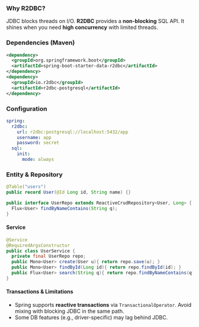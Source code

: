 ### Why R2DBC?
JDBC blocks threads on I/O. **R2DBC** provides a **non-blocking** SQL API. It shines when you need **high concurrency** with limited threads.

### Dependencies (Maven)
```xml
<dependency>
  <groupId>org.springframework.boot</groupId>
  <artifactId>spring-boot-starter-data-r2dbc</artifactId>
</dependency>
<dependency>
  <groupId>io.r2dbc</groupId>
  <artifactId>r2dbc-postgresql</artifactId>
</dependency>
```

### Configuration
```yaml
spring:
  r2dbc:
    url: r2dbc:postgresql://localhost:5432/app
    username: app
    password: secret
  sql:
    init:
      mode: always
```

### Entity & Repository
```java
@Table("users")
public record User(@Id Long id, String name) {}

public interface UserRepo extends ReactiveCrudRepository<User, Long> {
  Flux<User> findByNameContains(String q);
}
```

#### Service
```java
@Service
@RequiredArgsConstructor
public class UserService {
  private final UserRepo repo;
  public Mono<User> create(User u){ return repo.save(u); }
  public Mono<User> findById(Long id){ return repo.findById(id); }
  public Flux<User> search(String q){ return repo.findByNameContains(q); }
}
```

#### Transactions & Limitations
- Spring supports **reactive transactions** via `TransactionalOperator`. Avoid mixing with blocking JDBC in the same path.
- Some DB features (e.g., driver-specific) may lag behind JDBC.
